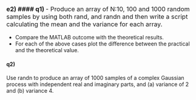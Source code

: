 ### e2) #### q1) <span style="font-weight:normal;"> - Produce an array of N:10, 100 and 1000 random samples by using both rand, and randn and then write a script calculating the mean and the variance for each array. </span>
- Compare the MATLAB outcome with the theoretical results.
- For each of the above cases plot the difference between the practical and the theoretical value.


#### q2)

Use randn to produce an array of 1000 samples of a complex Gaussian process with independent real and imaginary parts, and (a) variance of 2 and (b) variance 4.
